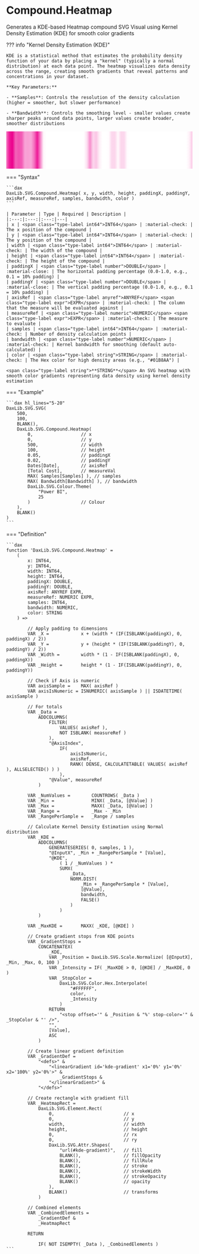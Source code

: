 # Compound.Heatmap

Generates a KDE-based Heatmap compound SVG Visual using Kernel Density Estimation (KDE) for smooth color gradients

??? info "Kernel Density Estimation (KDE)"
    
    KDE is a statistical method that estimates the probability density function of your data by placing a "kernel" (typically a normal distribution) at each data point. The heatmap visualizes data density across the range, creating smooth gradients that reveal patterns and concentrations in your dataset.

    **Key Parameters:**

    - **Samples**: Controls the resolution of the density calculation (higher = smoother, but slower performance)

    - **Bandwidth**: Controls the smoothing level - smaller values create sharper peaks around data points, larger values create broader, smoother distributions

<svg width='500' height='100' viewbox= '0 0 100 20' xmlns='http://www.w3.org/2000/svg'><defs><linearGradient id='kde-gradient' x1='0%' y1='0%' x2='100%' y2='0%'><stop offset='0%' stop-color='#F57AC3' /><stop offset='1.66666666666667%' stop-color='#EE1A98' /><stop offset='3.33333333333333%' stop-color='#EC008C' /><stop offset='5%' stop-color='#F362B8' /><stop offset='6.66666666666667%' stop-color='#F252B1' /><stop offset='8.33333333333333%' stop-color='#F35CB6' /><stop offset='10%' stop-color='#F8A3D6' /><stop offset='11.6666666666667%' stop-color='#F8A0D4' /><stop offset='13.3333333333333%' stop-color='#F8A6D7' /><stop offset='15%' stop-color='#F471BF' /><stop offset='16.6666666666667%' stop-color='#EE1997' /><stop offset='18.3333333333333%' stop-color='#F687C9' /><stop offset='20%' stop-color='#FEF6FB' /><stop offset='21.6666666666667%' stop-color='#FFFFFF' /><stop offset='23.3333333333333%' stop-color='#FFFFFF' /><stop offset='25%' stop-color='#FFFFFF' /><stop offset='26.6666666666667%' stop-color='#FFFFFF' /><stop offset='28.3333333333333%' stop-color='#FFFFFF' /><stop offset='30%' stop-color='#FFFFFF' /><stop offset='31.6666666666667%' stop-color='#FFFFFF' /><stop offset='33.3333333333333%' stop-color='#FFFFFF' /><stop offset='35%' stop-color='#FFFFFF' /><stop offset='36.6666666666667%' stop-color='#FFFFFF' /><stop offset='38.3333333333333%' stop-color='#FFFFFF' /><stop offset='40%' stop-color='#FFFFFF' /><stop offset='41.6666666666667%' stop-color='#FFFEFF' /><stop offset='43.3333333333333%' stop-color='#FDDFF1' /><stop offset='45%' stop-color='#F78ECC' /><stop offset='46.6666666666667%' stop-color='#FCD6ED' /><stop offset='48.3333333333333%' stop-color='#FBC6E5' /><stop offset='50%' stop-color='#FEEEF7' /><stop offset='51.6666666666667%' stop-color='#FFFFFF' /><stop offset='53.3333333333333%' stop-color='#FFFFFF' /><stop offset='55%' stop-color='#FFFCFE' /><stop offset='56.6666666666667%' stop-color='#FCD7ED' /><stop offset='58.3333333333333%' stop-color='#FCD6EC' /><stop offset='60%' stop-color='#FFF9FC' /><stop offset='61.6666666666667%' stop-color='#FCD6EC' /><stop offset='63.3333333333333%' stop-color='#FCD7ED' /><stop offset='65%' stop-color='#FFFCFE' /><stop offset='66.6666666666667%' stop-color='#FFFFFF' /><stop offset='68.3333333333333%' stop-color='#FFFFFF' /><stop offset='70%' stop-color='#FFFFFF' /><stop offset='71.6666666666667%' stop-color='#FFFFFF' /><stop offset='73.3333333333333%' stop-color='#FFFFFF' /><stop offset='75%' stop-color='#FFFFFF' /><stop offset='76.6666666666667%' stop-color='#FFFFFF' /><stop offset='78.3333333333333%' stop-color='#FFFFFF' /><stop offset='80%' stop-color='#FFFFFF' /><stop offset='81.6666666666667%' stop-color='#FFFFFF' /><stop offset='83.3333333333333%' stop-color='#FFFFFF' /><stop offset='85%' stop-color='#FFFFFF' /><stop offset='86.6666666666667%' stop-color='#FFFFFF' /><stop offset='88.3333333333333%' stop-color='#FFFFFF' /><stop offset='90%' stop-color='#FFFFFF' /><stop offset='91.6666666666667%' stop-color='#FFFFFF' /><stop offset='93.3333333333333%' stop-color='#FFFFFF' /><stop offset='95%' stop-color='#FFFFFF' /><stop offset='96.6666666666667%' stop-color='#FFFFFF' /><stop offset='98.3333333333333%' stop-color='#FEF0F8' /><stop offset='100%' stop-color='#FBC6E5' /></linearGradient></defs><rect x='0' y='0' width='100' height='20' rx='0' ry='0' fill='url(#kde-gradient)'  /></svg>

=== "Syntax"

    ```dax
    DaxLib.SVG.Compound.Heatmap( x, y, width, height, paddingX, paddingY, axisRef, measureRef, samples, bandwidth, color )
    ```

    | Parameter | Type | Required | Description |
    |:---:|:---:|:---:|---|
    | x | <span class="type-label int64">INT64</span> | :material-check: | The x position of the compound |
    | y | <span class="type-label int64">INT64</span> | :material-check: | The y position of the compound |
    | width | <span class="type-label int64">INT64</span> | :material-check: | The width of the compound |
    | height | <span class="type-label int64">INT64</span> | :material-check: | The height of the compound |
    | paddingX | <span class="type-label number">DOUBLE</span> | :material-close: | The horizontal padding percentage (0.0-1.0, e.g., 0.1 = 10% padding) |
    | paddingY | <span class="type-label number">DOUBLE</span> | :material-close: | The vertical padding percentage (0.0-1.0, e.g., 0.1 = 10% padding) |
    | axisRef | <span class="type-label anyref">ANYREF</span> <span class="type-label expr">EXPR</span> | :material-check: | The column that the measure will be evaluated against |
    | measureRef | <span class="type-label numeric">NUMERIC</span> <span class="type-label expr">EXPR</span> | :material-check: | The measure to evaluate |
    | samples | <span class="type-label int64">INT64</span> | :material-check: | Number of density calculation points |
    | bandwidth | <span class="type-label number">NUMERIC</span> | :material-check: | Kernel bandwidth for smoothing (default auto-calculated) |
    | color | <span class="type-label string">STRING</span> | :material-check: | The Hex color for high density areas (e.g., "#01B8AA") |

    <span class="type-label string">**STRING**</span> An SVG heatmap with smooth color gradients representing data density using kernel density estimation

=== "Example"

    ```dax hl_lines="5-20"
    DaxLib.SVG.SVG(
        500,
        100,
        BLANK(),
        DaxLib.SVG.Compound.Heatmap(
            0,                  // x
            0,                  // y
            500,                // width
            100,                // height
            0.05,               // paddingX
            0.02,               // paddingY
            Dates[Date],        // axisRef
            [Total Cost],       // measureVal
            MAX( Samples[Samples] ), // samples
            MAX( Bandwidth[Bandwidth] ), // bandwidth
            DaxLib.SVG.Colour.Theme(
                "Power BI",
                25
            )                   // Colour
        ),
        BLANK()
    )
    ```

=== "Definition"

    ```dax
    function 'DaxLib.SVG.Compound.Heatmap' =
        (
            x: INT64,
            y: INT64,
            width: INT64,
            height: INT64,
            paddingX: DOUBLE,
            paddingY: DOUBLE,
            axisRef: ANYREF EXPR,
            measureRef: NUMERIC EXPR,
            samples: INT64,
            bandwidth: NUMERIC,
            color: STRING
        ) =>
        
            // Apply padding to dimensions
            VAR _X = 			x + (width * (IF(ISBLANK(paddingX), 0, paddingX) / 2))
            VAR _Y = 			y + (height * (IF(ISBLANK(paddingY), 0, paddingY) / 2))
            VAR _Width = 		width * (1 - IF(ISBLANK(paddingX), 0, paddingX))
            VAR _Height = 		height * (1 - IF(ISBLANK(paddingY), 0, paddingY))

            // Check if Axis is numeric
            VAR axisSample = 	MAX( axisRef )
            VAR axisIsNumeric = ISNUMERIC( axisSample ) || ISDATETIME( axisSample )
            
            // For totals
            VAR _Data = 
                ADDCOLUMNS(
                    FILTER(
                        VALUES( axisRef ),
                        NOT ISBLANK( measureRef )
                    ),
                    "@AxisIndex", 	
                        IF(
                            axisIsNumeric,
                            axisRef,
                            RANK( DENSE, CALCULATETABLE( VALUES( axisRef ), ALLSELECTED() ) )
                        ),
                    "@Value", measureRef
                )
            
            VAR _NumValues = 		COUNTROWS( _Data )
            VAR _Min = 				MINX( _Data, [@Value] )
            VAR _Max = 				MAXX( _Data, [@Value] )
            VAR _Range = 			_Max - _Min
            VAR _RangePerSample = 	_Range / samples

            // Calculate Kernel Density Estimation using Normal distribution
            VAR _KDE = 
                ADDCOLUMNS(
                    GENERATESERIES( 0, samples, 1 ),
                    "@InputX", _Min + _RangePerSample * [Value],
                    "@KDE", 
                        ( 1 / _NumValues ) * 
                        SUMX(
                            _Data, 
                            NORM.DIST( 
                                _Min + _RangePerSample * [Value], 
                                [@Value], 
                                bandwidth, 
                                FALSE() 
                            ) 
                        )
                )

            VAR _MaxKDE = 		MAXX( _KDE, [@KDE] )

            // Create gradient stops from KDE points
            VAR _GradientStops = 
                CONCATENATEX(
                    _KDE,
                    VAR _Position = DaxLib.SVG.Scale.Normalize( [@InputX], _Min, _Max, 0, 100 )
                    VAR _Intensity = IF( _MaxKDE > 0, [@KDE] / _MaxKDE, 0 )
                    VAR _StopColor = 
                        DaxLib.SVG.Color.Hex.Interpolate(
                            "#FFFFFF",
                            color,
                            _Intensity
                        )
                    RETURN
                        "<stop offset='" & _Position & "%' stop-color='" & _StopColor & "' />",
                    "",
                    [Value],
                    ASC
                )

            // Create linear gradient definition
            VAR _GradientDef = 
                "<defs>" &
                    "<linearGradient id='kde-gradient' x1='0%' y1='0%' x2='100%' y2='0%'>" &
                        _GradientStops &
                    "</linearGradient>" &
                "</defs>"

            // Create rectangle with gradient fill
            VAR _HeatmapRect = 
                DaxLib.SVG.Element.Rect(
                    0,                          // x
                    0,                          // y
                    width,                      // width
                    height,                     // height
                    0,                          // rx
                    0,                          // ry
                    DaxLib.SVG.Attr.Shapes(
                        "url(#kde-gradient)", 	// fill
                        BLANK(),                // fillOpacity
                        BLANK(),                // fillRule
                        BLANK(),                // stroke
                        BLANK(),                // strokeWidth
                        BLANK(),                // strokeOpacity
                        BLANK()                 // opacity
                    ),
                    BLANK()                     // transforms
                )
            
            // Combined elements
            VAR _CombinedElements =
                _GradientDef & 
                _HeatmapRect
                    
            RETURN

                IF( NOT ISEMPTY( _Data ), _CombinedElements )
    ```